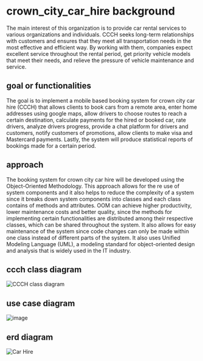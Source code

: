 # crown_city_car_hire background

The main interest of this organization is to provide car rental services to various organizations and individuals. CCCH seeks long-term relationships with customers and ensures that they meet all transportation needs in the most effective and efficient way. By working with them, companies expect excellent service throughout the rental period, get priority vehicle models that meet their needs, and relieve the pressure of vehicle maintenance and service.

## goal or functionalities

The goal is to implement a mobile based booking system for crown city car hire (CCCH) that allows clients to book cars from a remote area, enter home addresses using google maps, allow drivers to choose routes to reach a certain destination, calculate payments for the hired or booked car, rate drivers, analyze drivers progress, provide a chat platform for drivers and customers, notify customers of promotions, allow clients to make visa and Mastercard payments. Lastly, the system will produce statistical reports of bookings made for a certain period.

## approach
The booking system for crown city car hire will be developed using the Object-Oriented Methodology. This approach allows for the re use of system components and it also helps to reduce the complexity of a system since it breaks down system components into classes and each class contains of methods and attributes. OOM can achieve higher productivity, lower maintenance costs and better quality, since the methods for implementing certain functionalities are distributed among their respective classes, which can be shared throughout the system. It also allows for easy maintenance of the system since code changes can only be made within one class instead of different parts of the system. It also uses Unified Modeling Language (UML), a modeling standard for object-oriented design and analysis that is widely used in the IT industry. 

## ccch class diagram

![CCCH class diagram](https://user-images.githubusercontent.com/74811652/221003706-2458f7fa-1447-4034-bb57-f930e89e0b39.jpg)

## use case diagram

![image](https://user-images.githubusercontent.com/74811652/221004181-abcf8011-3e91-445b-aa99-38bbbdca22fd.png)

## erd diagram

![Car Hire](https://user-images.githubusercontent.com/74811652/221005327-424a67ef-6452-4f96-8558-59ecb8324bdc.jpg)
